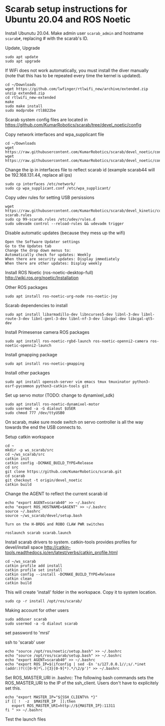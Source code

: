 # Scarab setup instructions for Ubuntu 20.04 and ROS Noetic

Install Ubunutu 20.04. Make admin user `scarab_admin` and hostname `scarab#`, replacing # with the scarab's ID.

Update, Upgrade
```
sudo apt update
sudo apt upgrade
```

If WiFi does not work automatically, you must install the diver manually (note that this has to be repeated every time the kernel is updated).
```
cd ~/Downloads
wget https://github.com/lwfinger/rtlwifi_new/archive/extended.zip
unzip extended.zip
cd rtlwifi_new-extended
make
sudo make install
sudo modprobe rtl8822be
```

Scarab system config files are located in
https://github.com/KumarRobotics/scarab/tree/devel_noetic/config


Copy network interfaces and wpa_supplicant file
```
cd ~/Downloads
wget https://raw.githubusercontent.com/KumarRobotics/scarab/devel_noetic/config/wpa_supplicant.conf
wget https://raw.githubusercontent.com/KumarRobotics/scarab/devel_noetic/config/interfaces
```
Change the ip in interfaces file to reflect scarab id (example scarab44 will be 192.168.131.44, replace all ips)
```
sudo cp interfaces /etc/network/
sudo cp wpa_supplicant.conf /etc/wpa_supplicant/
```

Copy udev rules for setting USB persissions
```
wget https://raw.githubusercontent.com/KumarRobotics/scarab/devel_kinetic/config/99-scarab.rules
sudo cp 99-scarab.rules /etc/udev/rules.d
sudo udevadm control --reload-rules && udevadm trigger
```
Disable automatic updates (because they mess up the wifi)
```
Open the Software Updater settings
Go to the Updates tab
Change the drop down menus to:
Automatically check for updates: Weekly
When there are security updates: Display immediately
When there are other updates: Display weekly
```

Install ROS Noetic (ros-noetic-desktop-full)
http://wiki.ros.org/noetic/Installation

Other ROS packages
```
sudo apt install ros-noetic-urg-node ros-noetic-joy
```

Scarab dependencies to install
```
sudo apt install libarmadillo-dev libncurses5-dev libnl-3-dev libnl-route-3-dev libnl-genl-3-dev libnl-nf-3-dev libcgal-dev libcgal-qt5-dev
```
Install Primesense camera ROS packages
```
sudo apt install ros-noetic-rgbd-launch ros-noetic-openni2-camera ros-noetic-openni2-launch
```
Install gmapping package
```
sudo apt install ros-noetic-gmapping
```

Install other packages
```
sudo apt install openssh-server vim emacs tmux tmuxinator python3-osrf-pycommon python3-catkin-tools git
```

Set up servo motor (TODO: change to dynamixel_sdk)
```
sudo apt install ros-noetic-dynamixel-motor
sudo usermod -a -G dialout $USER
sudo chmod 777 /dev/ttyUSB0
```
On scarab, make sure mode switch on servo controller is all the way towards the end the USB connects to.

Setup catkin workspace
```
cd ~
mkdir -p ws_scarab/src
cd ~/ws_scarab/src
catkin init
catkin config -DCMAKE_BUILD_TYPE=Release
cd src
git clone https://github.com/KumarRobotics/scarab.git
cd scarab
git checkout -t origin/devel_noetic
catkin build
```

Change the AGENT to reflect the current scarab id
```
echo "export AGENT=scarab40" >> ~/.bashrc
echo "export ROS_HOSTNAME=$AGENT" >> ~/.bashrc
source ~/.bashrc
source ~/ws_scarab/devel/setup.bash

Turn on the H-BRDG and ROBO CLAW PWR switches

roslaunch scarab scarab.launch
```

Install scarab drivers to system. catkin-tools provides profiles for devel/install space
http://catkin-tools.readthedocs.io/en/latest/verbs/catkin_profile.html
```
cd ~/ws_scarab
catkin profile add install
catkin profile set install
catkin config --install -DCMAKE_BUILD_TYPE=Release 
catkin clean
catkin build
```
This will create 'install' folder in the workspace. Copy it to system location.

```
sudo cp -r install /opt/ros/scarab/
```

Making account for other users
```
sudo adduser scarab
sudo usermod -a -G dialout scarab
```
set password to 'mrsl'

ssh to 'scarab' user
```
echo "source /opt/ros/noetic/setup.bash" >> ~/.bashrc
echo "source /opt/ros/scarab/setup.bash" >> ~/.bashrc
echo "export AGENT=scarab40" >> ~/.bashrc
echo "export ROS_IP=$(ifconfig | sed -En 's/127.0.0.1//;s/.*inet (addr:)?(([0-9]*\.){3}[0-9]*).*/\2/p')" >> ~/.bashrc
```

Set ROS_MASTER_URI in .bashrc: The following bash commands sets the ROS_MASTER_URI to the IP of the ssh_client. Users don't have to explicitely set this.

```
echo "export MASTER_IP="${SSH_CLIENT%% *}"
if [[ !  -z  $MASTER_IP  ]];then
   export ROS_MASTER_URI=http://${MASTER_IP}:11311
fi " >> ~/.bashrc
```

Test the launch files
